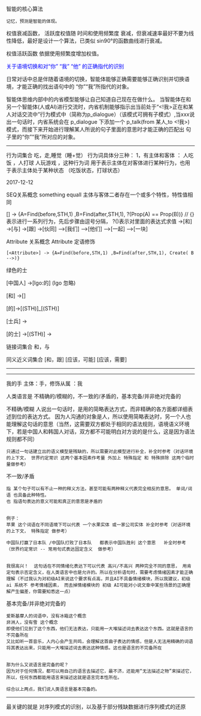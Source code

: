 智能的核心算法

	记忆，预测是智能的体现。
	


权值衰减函数，
	活跃度权值随 时间和使用频繁度 衰减，但衰减速率最好不要为线性降低，最好是设计一个算法，已类似 sin90°的函数曲线进行衰减。

权值活跃函数
	依据使用频繁度增加权值。




<font color="blue">关于语境切换和对“你” “我” “他” 的正确指代的识别
</font>

日常对话中总是伴随着语境的切换，智能体能够正确需要能够正确识别并切换语境，才能正确的找出语句中的 “你”“我”所指代的对象。

智能体思维内部中的内省模型能够让自己知道自己现在在做什么。 当智能体在和另一个智能体(人或AI)进行交流时，内省机制能够指示出当前处于“<!我>正在和某人对话交流中”行为模式中（简称为p_dialogue）（该模式可拥有子模式）,当xxx说出一句话时，内省系统会在 p_dialogue 下添加一个 p_talk(from 某人,to <!我>)模式，而接下来开始进行理解某人所说的句子里面的意思时才能正确的匹配出 句子里的“你”“我”所对应的对象。


---------------------------------





行为词集合   吃，走,睡觉（睡+觉）
	行为词具体分三种： 1，有主体和客体  ： 人吃饭 ，人打球  人玩游戏 ，这种行为词  用于表示主体在对客体进行某种行为，也用于表示主体处于某种状态 （吃饭状态，打球状态）
				




2017-12-12

SEQ关系概念
	something equall 主体与客体二者存在一个或多个特性，特性值相同				 


[<SEQ>] ->  {A=Find(before,STH,1) ,B=Find(after,STH,1), ?(Prop(A) == Prop(B))}   // {} 表示进行一系列行为，先后步骤由逗号分隔， ?()表示对里面的表达式求值
	->[和]
	->[与]
	->[跟]
	->[伙同]
	-->[我们]
	-->[他们]
	-->[一起]
	-->[一块]








Attribute 关系概念
	Attribute 定语修饰 

	[<Attribute>] -> {A=Find(before,STH,1) ,B=Find(after,STH,1), Create( B -->)} 


绿色的士


[中国人]
	->[Igo:的] (Igo 忽略)
	


[和]	->[<SEQ>]	

[的]->[(STH)]_[(STH)]

[士兵]	->



[的士]	->[(STH)]
	->	


链接词集合    和，与

同义近义词集合   [和，跟]   [应该，可能]  [应该，需要]



------------------------------------


---------------------





我的手  主体：手，修饰从属 ：我




人类语言是 不精确的/模糊的，不一致的/矛盾的，基本完备/并非绝对完备的


不精确/模糊
	人说出一句话时，是用的简略表达方式，而非精确的各方面都详细表述到位的表达方式。 因为人沟通的对象是人，所以使用简略表达时，另一个人也能理解这句话的意思（当然，这需要双方都处于相同的语法规则，语境语义环境下，若是中国人和韩国人对话，双方都不可能明白对方说的是什么，这是因为语法规则都不同）


	只通过一句话建立出的语义模型是残缺的，所以需要对此模型进行补全，补全时参考（对话环境的上下文， 世界约定常识 这两个基本因素作考量 外加上 特殊指定 和 特殊排除 这两个临时量做参考）


不一致/矛盾


	指 某个句子可以有不止一种的释义方法，甚至可能有两种释义代表完全相反的意思。 单词/词语 也具备此种特性。
	也 指语句表达的意义可能和真正的意思是矛盾的


	例子：
	苹果 这个词语在不同语境下可以代表 一个水果实体 或一家公司实体 补全时参考（对话环境的上下文， 特殊指定 做参考）
	
	中国队打赢了日本队 /中国队打败了日本队   都表示中国队胜利 这个意思   补全时参考（世界约定常识 -- 常用句式表达固定含义  做参考）

	
	我很高兴！  这句话在不同情绪化表达下可以代表 高兴/不高兴 两种完全不同的意思， 用肯定句表示否定含义，在人类语言中也是允许的。所以在分析语句时，需要考虑情绪因素才能正确理解（不过我认为对初级AI来说这个要求有点高，并且AI不具备情绪模块，所以我建议，初级ai 系统不 参考情绪因素， 而去掉情绪模块的 初级 AI可能对小说文章中某些场景的正确理解产生偏差，你需要知悉这一点）

	


基本完备/并非绝对完备的


	爱斯基摩人的词语中，没有冰箱这个概念
	非洲人，没有雪 这个概念
	即使他们见到了这个东西，他们无法表达，只能用一大堆描述词去表达这个东西。这就是语言的不完备所在
	又比如听一首音乐，人内心会产生共鸣，会理解这首曲子表达的情感，但是人无法用精确的词语将其表达出来，只能用一大堆描述词去表达这种情感。这也是语言的不完备所在


	那为什么又说语言是完备的呢？
	因为对于任何情况，都可以用自己的语言去描述它，最不济，还能用“无法描述之物”来描述它，所以，任何东西都能用语言来描述这就是语言完本性所在。

	综合以上两点，我们说人类语言是基本完备的。

	

	



---------------------

最关键的就是 对序列模式的识别，以及基于部分残缺数据进行序列模式的还原








